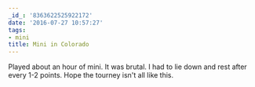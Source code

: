```yaml
---
_id_: '8363622525922172'
date: '2016-07-27 10:57:27'
tags:
- mini
title: Mini in Colorado
---
```


Played about an hour of mini. It was brutal. I had to lie down and rest after every 1-2 points. Hope the tourney isn't all like this.
